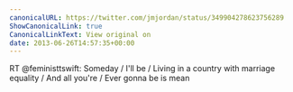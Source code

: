 ```yaml
---
canonicalURL: https://twitter.com/jmjordan/status/349904278623756289
ShowCanonicalLink: true
CanonicalLinkText: View original on
date: 2013-06-26T14:57:35+00:00
---
```

RT @feministtswift: Someday / I'll be / Living in a country with marriage equality / And all you're / Ever gonna be is mean